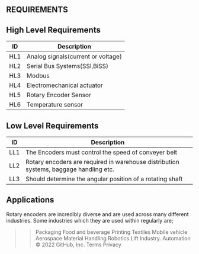 ## REQUIREMENTS

## High Level Requirements

|ID| Description
|--|--|
| HL1 | Analog signals(current or voltage)
| HL2 | Serial Bus Systems(SSI,BiSS)
| HL3 | Modbus
| HL4 | Electromechanical actuator
| HL5 | Rotary Encoder Sensor 
| HL6 | Temperature sensor 


## Low Level Requirements
 
|ID| Description
|--|--|
| LL1 | The Encoders must control the speed of conveyer belt
| LL2 | Rotary encoders are required in warehouse distribution systems, baggage handling etc.
| LL3 | Should determine the angular position of a rotating shaft



## Applications

Rotary encoders are incredibly diverse and are used across many different industries. Some industries which they are used within regularly are;

>> Packaging
>> Food and beverage
>> Printing
>> Textiles
>> Mobile vehicle
>> Aerospace
>> Material Handling
>> Robotics
>> Lift Industry.
>> Automation
© 2022 GitHub, Inc.
Terms
Privacy
